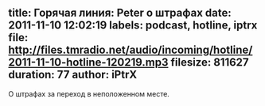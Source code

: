 title: Горячая линия: Peter о штрафах
date: 2011-11-10 12:02:19
labels: podcast, hotline, iptrx
file: http://files.tmradio.net/audio/incoming/hotline/2011-11-10-hotline-120219.mp3
filesize: 811627
duration: 77
author: iPtrX
---
О штрафах за переход в неположенном месте.
